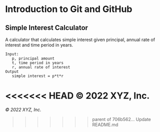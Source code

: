 # Introduction to Git and GitHub

## Simple Interest Calculator

A calculator that calculates simple interest given principal, annual rate of interest and time period in years.

```
Input:
   p, principal amount
   t, time period in years
   r, annual rate of interest
Output
   simple interest = p*t*r
```
<<<<<<< HEAD
© 2022 XYZ, Inc.
=======

_© 2022 XYZ, Inc._
>>>>>>> parent of 706b562... Update README.md
